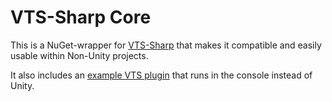 # VTS-Sharp Core
This is a NuGet-wrapper for [VTS-Sharp](https://github.com/FomTarro/VTS-Sharp) that makes it compatible and easily usable within Non-Unity projects.

It also includes an [example VTS plugin](VTS.Example/Program.cs) that runs in the console instead of Unity.
